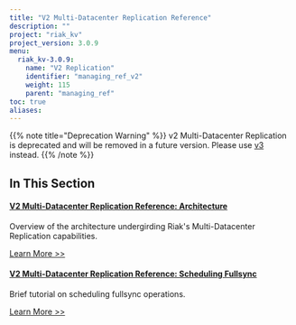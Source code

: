 ```yaml
---
title: "V2 Multi-Datacenter Replication Reference"
description: ""
project: "riak_kv"
project_version: 3.0.9
menu:
  riak_kv-3.0.9:
    name: "V2 Replication"
    identifier: "managing_ref_v2"
    weight: 115
    parent: "managing_ref"
toc: true
aliases:
---
```


[v2 mdc arch]: ./architecture
[v2 mdc fullsync]: ./scheduling-fullsync

{{% note title="Deprecation Warning" %}}
v2 Multi-Datacenter Replication is deprecated and will be removed in a future version. Please use [v3]({{<baseurl>}}riak/kv/3.0.9/using/reference/v3-multi-datacenter/) instead.
{{% /note %}}


## In This Section

#### [V2 Multi-Datacenter Replication Reference: Architecture][v2 mdc arch]

Overview of the architecture undergirding Riak's Multi-Datacenter Replication capabilities.

[Learn More >>][v2 mdc arch]

#### [V2 Multi-Datacenter Replication Reference: Scheduling Fullsync][v2 mdc fullsync]

Brief tutorial on scheduling fullsync operations.

[Learn More >>][v2 mdc fullsync]




